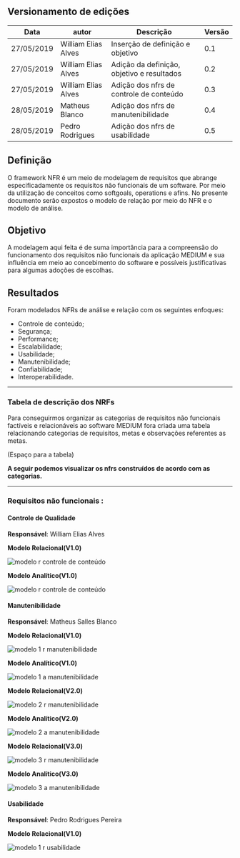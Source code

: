 ## Versionamento de edições
| Data           | autor                | Descrição                           |Versão|
|----------------|----------------------|-------------------------------------|------|
|   27/05/2019   | William Elias Alves  | Inserção de definição e objetivo | 0.1  |
|   27/05/2019   | William Elias Alves  | Adição da definição, objetivo e resultados | 0.2  |
|   27/05/2019   | William Elias Alves  | Adição dos nfrs de controle de conteúdo | 0.3  |
|   28/05/2019   | Matheus Blanco  | Adição dos nfrs de manutenibilidade | 0.4  |
|   28/05/2019   | Pedro Rodrigues  | Adição dos nfrs de usabilidade | 0.5  |


## Definição

O framework NFR é um meio de modelagem de requisitos que abrange especificadamente os requisitos não funcionais de um software. Por meio da utilização de conceitos como softgoals, operations e afins.
No presente documento serão expostos o modelo de relação por meio do NFR e o modelo de análise.

## Objetivo

A modelagem aqui feita é de suma importância para a compreensão do funcionamento dos requisitos não funcionais da aplicação MEDIUM e sua influência em meio ao concebimento do software e possíveis justificativas para algumas adoções de escolhas.


## Resultados

Foram modelados NFRs de análise e relação com os seguintes enfoques:

* Controle de conteúdo;
* Segurança;
* Performance;
* Escalabilidade;
* Usabilidade;
* Manutenibilidade;
* Confiabilidade;
* Interoperabilidade.

***
### Tabela de descrição dos NRFs

Para conseguirmos organizar as categorias de requisitos não funcionais factíveis e relacionáveis ao software MEDIUM fora criada uma tabela relacionando categorias de requisitos, metas e observações referentes as metas.

(Espaço para a tabela)

**A seguir podemos visualizar os nfrs construídos de acordo com as categorias.**

***

### Requisitos não funcionais :

#### Controle de Qualidade

**Responsável**: William Elias Alves

**Modelo Relacional(V1.0)**

![modelo r controle de conteúdo](nfrs/publicacao_relacao.jpg)

**Modelo Analítico(V1.0)**

![modelo r controle de conteúdo](nfrs/publicacao_analise.jpg)

#### Manutenibilidade

**Responsável**: Matheus Salles Blanco

**Modelo Relacional(V1.0)**

![modelo 1 r manutenibilidade](nfrs/nfr_blanco_manutenibilidade-1-.png)

**Modelo Analítico(V1.0)**

![modelo 1 a manutenibilidade](nfrs/analise_nfr_blanco_manutenibilidade-1-.png)

**Modelo Relacional(V2.0)**

![modelo 2 r manutenibilidade](nfrs/nfr_blanco_manutenibilidade-2-.png)

**Modelo Analítico(V2.0)**

![modelo 2 a manutenibilidade](nfrs/analise_nfr_blanco_manutenibilidade-2-.png)

**Modelo Relacional(V3.0)**

![modelo 3 r manutenibilidade](nfrs/nfr_blanco_manutenibilidade-3-.png)

**Modelo Analítico(V3.0)**

![modelo 3 a manutenibilidade](nfrs/analise_nfr_blanco_manutenibilidade-3-.png)

#### Usabilidade

**Responsável**: Pedro Rodrigues Pereira

**Modelo Relacional(V1.0)**

![modelo 1 r usabilidade](nfrs/nfr_pedro_usabilidade.jpg)


